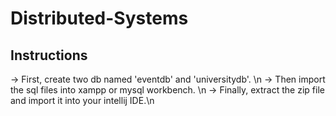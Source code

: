 # Distributed-Systems


## Instructions
-> First, create two db named 'eventdb' and 'universitydb'. \n
-> Then import the sql files into xampp or mysql workbench. \n
-> Finally, extract the zip file and import it into your intellij IDE.\n
